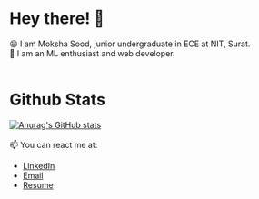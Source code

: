 # Hey there! 👋

<!--
**Mokshasood/Mokshasood** is a ✨ _special_ ✨ repository because its `README.md` (this file) appears on your GitHub profile.

Here are some ideas to get you started:

- 🔭 I’m currently working on ...
- 🌱 I’m currently learning ...
- 👯 I’m looking to collaborate on ...
- 🤔 I’m looking for help with ...
- 💬 Ask me about ...
- 📫 How to reach me: ...
- 😄 Pronouns: ...
- ⚡ Fun fact: ...
-->
😄 I am Moksha Sood, junior undergraduate in ECE at NIT, Surat.
<br>
🔭 I am an ML enthusiast and web developer.
<br><br>
# Github Stats 
[![Anurag's GitHub stats](https://github-readme-stats.vercel.app/api?username=Mokshasood)](https://github.com/anuraghazra/github-readme-stats)
<br><br>
📫 You can react me at:
<ul> 
  <li><a href="https://www.linkedin.com/in/moksha-sood-91885b18a/"> LinkedIn </a> </li>
  <li><a href="href="mokshasood06@gmail.com""> Email </a></li>
  <li><a href="https://drive.google.com/file/d/13lXXEDZLN2A2c_rI8Caa_FOoWsOZXyUn/view?usp=sharing"> Resume </a> </li>
</ul>
